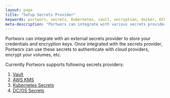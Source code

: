 ```yaml
---
layout: page
title: "Setup Secrets Provider"
keywords: portworx, secrets, Kubernetes, vault, encryption, docker, DCOS, KMS
meta-description: "Portworx can integrate with various secrets providers to store your keys/secrets. This guide will get help you configure various providers with Portworx."
---
```


Portworx can integrate with an external secrets provider to store your credentials and encryption keys. Once integrated with the secrets provider, Portworx can use these secrets to authenticate with cloud providers, encrypt your volumes, etc.

Currently Portworx supports following secrets providers:
1. [Vault](/secrets/portworx-with-vault.html)
2. [AWS KMS](/secrets/portworx-with-aws-kms.html)
3. [Kubernetes Secrets](/secrets/portworx-with-kubernetes-secrets.html)
4. [DC/OS Secrets](/secrets/portworx-with-dcos-secrets.html)
